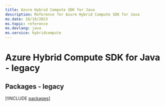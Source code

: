 ```yaml
---
title: Azure Hybrid Compute SDK for Java
description: Reference for Azure Hybrid Compute SDK for Java
ms.date: 10/19/2023
ms.topic: reference
ms.devlang: java
ms.service: hybridcompute
---
```

# Azure Hybrid Compute SDK for Java - legacy
## Packages - legacy
[!INCLUDE [packages](hybrid-compute-index.md)]